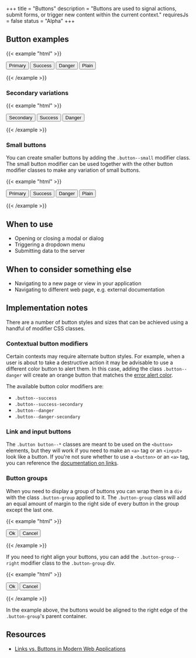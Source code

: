 +++
title = "Buttons"
description = "Buttons are used to signal actions, submit forms, or trigger new content within the current context."
requiresJs = false
status = "Alpha"
+++

## Button examples
{{< example "html" >}}<div class="button-group">
    <button class="button">Primary</button>
    <button class="button button--success">Success</button>
    <button class="button button--danger">Danger</button>
    <button class="button button--plain">Plain</button>
</div>
{{< /example >}}

### Secondary variations
{{< example "html" >}}<div class="button-group">
    <button class="button button--secondary">Secondary</button>
    <button class="button button--success-secondary">Success</button>
    <button class="button button--danger-secondary">Danger</button>
</div>
{{< /example >}}

### Small buttons
You can create smaller buttons by adding the `.button--small` modifier class. The small button modifier can be used together with the other button modifier classes to make any variation of small buttons.

{{< example "html" >}}<div class="button-group">
    <button class="button button--small">Primary</button>
    <button class="button button--success button--small">Success</button>
    <button class="button button--danger button--small">Danger</button>
    <button class="button button--plain button--small">Plain</button>
</div>
{{< /example >}}

## When to use
- Opening or closing a modal or dialog
- Triggering a dropdown menu
- Submitting data to the server

## When to consider something else
- Navigating to a new page or view in your application
- Navigating to different web page, e.g. external documentation

## Implementation notes
There are a number of button styles and sizes that can be achieved using a handful of modifier CSS classes.

### Contextual button modifiers
Certain contexts may require alternate button styles. For example, when a user is about to take a destructive action it may be advisable to use a different color button to alert them. In this case, adding the class `.button--danger` will create an orange button that matches the [error alert color](link-to-alerts).

The available button color modifiers are:

- `.button--success`
- `.button--success-secondary`
- `.button--danger`
- `.button--danger-secondary`

### Link and input buttons
The `.button button--*` classes are meant to be used on the `<button>` elements, but they will work if you need to make an `<a>` tag or an `<input>` look like a button. If you're not sure whether to use a `<button>` or an `<a>` tag, you can reference the [documentation on links](/components/detail/links).

### Button groups
When you need to display a group of buttons you can wrap them in a `div` with the class `.button-group` applied to it. The `.button-group` class will add an equal amount of margin to the right side of every button in the group except the last one.

{{< example "html" >}}<div class="button-group">
    <button class="button">Ok</button>
    <button class="button button--secondary">Cancel</button>
</div>
{{< /example >}}

If you need to right align your buttons, you can add the `.button-group--right` modifier class to the `.button-group` div.

{{< example "html" >}}<div class="button-group button-group--right">
    <button class="button">Ok</button>
    <button class="button button--secondary">Cancel</button>
</div>
{{< /example >}}

In the example above, the buttons would be aligned to the right edge of the `.button-group`'s parent container.

## Resources
- [Links vs. Buttons in Modern Web Applications](https://marcysutton.com/links-vs-buttons-in-modern-web-applications/)

